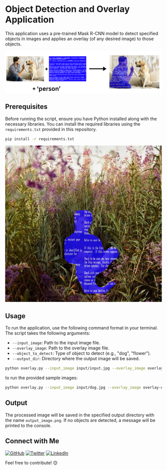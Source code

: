 # Object Detection and Overlay Application

This application uses a pre-trained Mask R-CNN model to detect specified objects in images and applies an overlay (of any desired image) to those objects.

![original image](assets/diagram.png)

## Prerequisites

Before running the script, ensure you have Python installed along with the necessary libraries. You can install the required libraries using the `requirements.txt` provided in this repository.

```bash
pip install -r requirements.txt
```
![original image](assets/with_overlay.png)

## Usage

To run the application, use the following command format in your terminal. The script takes the following arguments:

- `--input_image`: Path to the input image file.
- `--overlay_image`: Path to the overlay image file.
- `--object_to_detect`: Type of object to detect (e.g., "dog", "flower").
- `--output_dir`: Directory where the output image will be saved.


```bash
python overlay.py --input_image input/input.jpg --overlay_image overlay-effects/effect.jpg --object_to_detect person --output_dir output
```

to run the provided sample images:

```bash
python overlay.py --input_image input/dog.jpg --overlay_image overlay-effects/bsod.png --object_to_detect person --output_dir output
```


## Output

The processed image will be saved in the specified output directory with the name `output_image.png`. If no objects are detected, a message will be printed to the console.

## Connect with Me

[![GitHub](https://img.shields.io/badge/-GitHub-181717?style=for-the-badge&logo=github)](https://github.com/DorsaRoh)
[![Twitter](https://img.shields.io/badge/-Twitter-1DA1F2?style=for-the-badge&logo=twitter)](https://twitter.com/Dorsa_Rohani)
[![LinkedIn](https://img.shields.io/badge/-LinkedIn-0077B5?style=for-the-badge&logo=linkedin)](https://www.linkedin.com/in/dorsarohani/)

Feel free to contribute! 😊
